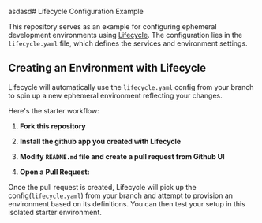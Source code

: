 asdasd# Lifecycle Configuration Example

This repository serves as an example for configuring ephemeral development environments using [Lifecycle](https://github.com/GoodRxOSS/lifecycle). The configuration lies in the `lifecycle.yaml` file, which defines the services and environment settings.


## Creating an Environment with Lifecycle

Lifecycle will automatically use the `lifecycle.yaml` config from your branch to spin up a new ephemeral environment reflecting your changes.

Here's the starter workflow:

1.  **Fork this repository**

2.  **Install the github app you created with Lifecycle**

3.  **Modify `README.md` file and create a pull request from Github UI**
    
4.  **Open a Pull Request:**

Once the pull request is created, Lifecycle will pick up the config(`lifecycle.yaml`) from your branch and attempt to provision an  environment based on its definitions. You can then test your setup in this isolated starter environment.
